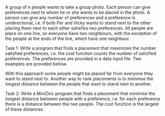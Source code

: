 A group of n people wants to take a group photo. Each person can give preferences next to whom he or she wants to be placed in the photo. A person can give any number of preferences and a preference is unidirectional, i.e. if both Per and Vicky wants to stand next to the other placing them next to each other satisfies two preferences.  All people are place on one line, so everyone have two neighbours, with the exception of the people at the ends of the line, which have one neighbour.

Task 1: Write a program that finds a placement that maximizes the number satisfied preferences, i.e. the cost function counts the number of satisfied preferences. The preferences are provided in a data input file. Two examples are provided bellow.

With this approach some people might be placed far from everyone they want to stand next to. Another way to rank placements is to minimise the longest distance between the people that want to stand next to another.

Task 2: Write a MiniZinc program that finds a placement that minimise the longest distance between people with a preference, i.e. for each preference there is a distance between the two people. The cost function is the largest of these distances.

